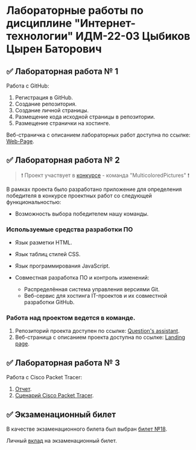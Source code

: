 # Лабораторные работы по дисциплине "Интернет-технологии" ИДМ-22-03 Цыбиков Цырен Баторович

## ✅ Лабораторная работа № 1

Работа с GitHub:

1. Регистрация в GitHub.
2. Создание репозитория.
3. Создание личной страницы.
4. Размещение кода исходной страницы в репозитории.
5. Размещение странички на хостинге.

Веб-страничка с описанием лабораторных работ доступна по ссылке: [Web-Page](https://tsyreniao.github.io/inet/).

## ✅ Лабораторная работа № 2

> ❗ Проект участвует в [конкурсе](https://idmit.ru/) - команда "MulticoloredPictures" ❗

В рамках проекта было разработано приложение для определения победителя в конкурсе проектных работ со следующей функциональностью:
   * Возможность выбора победителем нашу команды. 
   
### Используемые средства разработки ПО
* Язык разметки HTML.
* Язык таблиц стилей CSS.
* Язык программирования JavaScript.

* Совместная разработка ПО и контроль изменений:
   + Распределённая система управления версиями Git.
   + Веб-сервис для хостинга IT-проектов и их совместной разработки GitHub.
   
### Работа над проектом ведется в команде.
1. Репозиторий проекта доступен по ссылке: [Question's assistant](https://github.com/Tsyreniao/IT_MulticoloredPictures).
2. Веб-страница с описанием проекта доступна по ссылке: [Landing page](https://tsyreniao.github.io/IT_MulticoloredPictures/).
   
## ✅ Лабораторная работа № 3
Работа с Cisco Packet Tracer:
1. [Отчет](https://github.com/Tsyreniao/inet/blob/main/src/report.pdf).
2. [Сценарий Cisco Packet Tracer](https://github.com/Tsyreniao/inet/blob/main/src/CiscoFile.pka).

## ✅ Экзаменационный билет

В качестве экзаменационного билета был выбран [билет №18](https://github.com/stankin/inet-2022/wiki/exam18).

Личный [вклад](https://github.com/stankin/inet-2022/wiki/exam18/_compare/b7a1f4bcfd2403197adad64763db8def4d4a4e34...bc88d5f03bd7af9d6e257d24d2ef2e9b92d97b7f) на экзаменационный билет.


